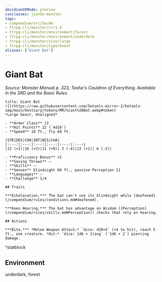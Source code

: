 ```yaml
---
obsidianUIMode: preview
cssclasses: json5e-monster
tags:
- compendium/src/5e/mm
- ttrpg-cli/monster/cr/1-4
- ttrpg-cli/monster/environment/forest
- ttrpg-cli/monster/environment/underdark
- ttrpg-cli/monster/size/large
- ttrpg-cli/monster/type/beast
aliases: ["Giant Bat"]
---
```

# Giant Bat
*Source: Monster Manual p. 323, Tasha's Cauldron of Everything. Available in the SRD and the Basic Rules.*  

```ad-statblock
title: Giant Bat
![](https://raw.githubusercontent.com/5etools-mirror-2/5etools-img/main/bestiary/tokens/MM/Giant%20Bat.webp#token)
*Large beast, Unaligned*

- **Armor Class** 13 
- **Hit Points** 22 (`4d10`)
- **Speed** 10 ft., fly 60 ft.

|STR|DEX|CON|INT|WIS|CHA|
|:---:|:---:|:---:|:---:|:---:|:---:|
|15 (+2)|16 (+3)|11 (+0)| 2 (-4)|12 (+1)| 6 (-2)|

- **Proficiency Bonus** +2
- **Saving Throws** ⏤
- **Skills** ⏤
- **Senses** blindsight 60 ft., passive Perception 11
- **Languages** —
- **Challenge** 1/4

## Traits

***Echolocation.*** The bat can't use its blindsight while [deafened](/compendium/rules/conditions.md#deafened).

***Keen Hearing.*** The bat has advantage on Wisdom ([Perception](/compendium/rules/skills.md#Perception)) checks that rely on hearing.

## Actions

***Bite.*** *Melee Weapon Attack:* `dice: d20+4` (+4 to hit), reach 5 ft., one creature. *Hit:* `dice: 1d6 + 2|avg` (`1d6 + 2`) piercing damage.
```
^statblock

## Environment

underdark, forest